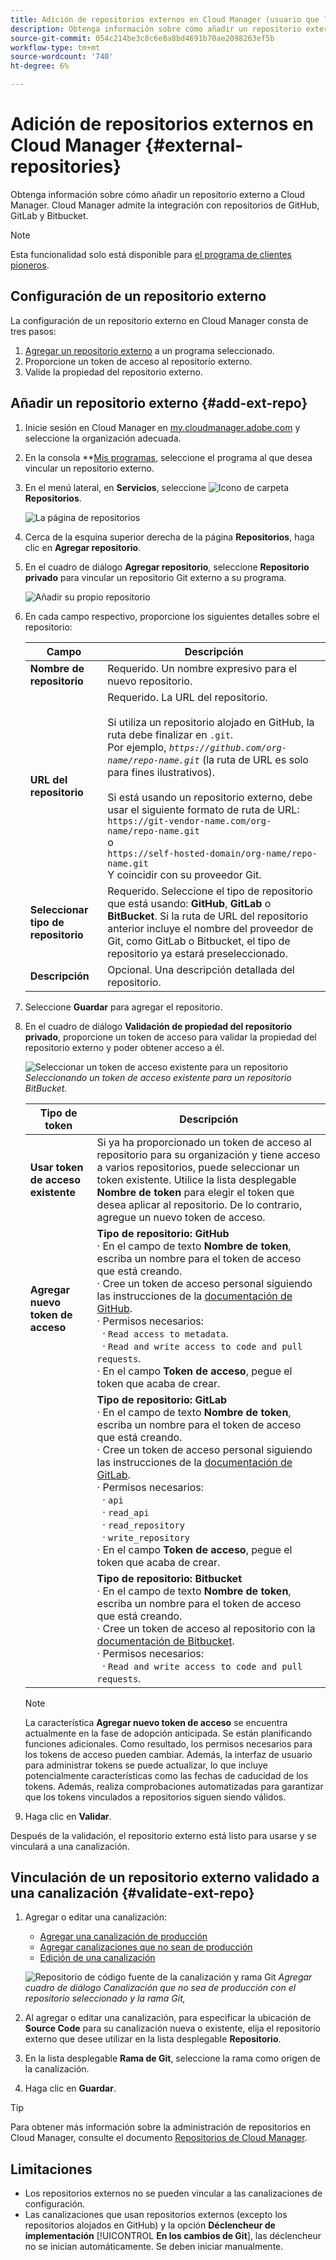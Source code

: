 ```yaml
---
title: Adición de repositorios externos en Cloud Manager (usuario que los adoptó por primera vez)
description: Obtenga información sobre cómo añadir un repositorio externo a Cloud Manager. Cloud Manager admite la integración con repositorios de GitHub, GitLab y Bitbucket.
source-git-commit: 054c214be3c8c6e8a8bd4691b70ae2098263ef5b
workflow-type: tm+mt
source-wordcount: '740'
ht-degree: 6%

---
```



# Adición de repositorios externos en Cloud Manager {#external-repositories}

Obtenga información sobre cómo añadir un repositorio externo a Cloud Manager. Cloud Manager admite la integración con repositorios de GitHub, GitLab y Bitbucket.

>[!NOTE]
>
>Esta funcionalidad solo está disponible para [el programa de clientes pioneros](/help/release-notes/current.md#early-adoption).

## Configuración de un repositorio externo

La configuración de un repositorio externo en Cloud Manager consta de tres pasos:

1. [Agregar un repositorio externo](#add-external-repo) a un programa seleccionado.
1. Proporcione un token de acceso al repositorio externo.
1. Valide la propiedad del repositorio externo.


## Añadir un repositorio externo {#add-ext-repo}

1. Inicie sesión en Cloud Manager en [my.cloudmanager.adobe.com](https://my.cloudmanager.adobe.com/) y seleccione la organización adecuada.

1. En la consola **[Mis programas](/help/getting-started/navigation.md#my-programs-console), seleccione el programa al que desea vincular un repositorio externo.


1. En el menú lateral, en **Servicios**, seleccione ![Icono de carpeta](https://spectrum.adobe.com/static/icons/workflow_18/Smock_Folder_18_N.svg) **Repositorios**.

   ![La página de repositorios](/help/managing-code/assets/repositories-tab.png)

1. Cerca de la esquina superior derecha de la página **Repositorios**, haga clic en **Agregar repositorio**.

1. En el cuadro de diálogo **Agregar repositorio**, seleccione **Repositorio privado** para vincular un repositorio Git externo a su programa.

   ![Añadir su propio repositorio](/help/managing-code/assets/repositories-private-repo-type.png)

1. En cada campo respectivo, proporcione los siguientes detalles sobre el repositorio:

   | Campo | Descripción |
   | --- | --- |
   | **Nombre de repositorio** | Requerido. Un nombre expresivo para el nuevo repositorio. |
   | **URL del repositorio** | Requerido. La URL del repositorio.<br><br> Si utiliza un repositorio alojado en GitHub, la ruta debe finalizar en `.git`.<br>Por ejemplo, *`https://github.com/org-name/repo-name.git`* (la ruta de URL es solo para fines ilustrativos).<br><br>Si está usando un repositorio externo, debe usar el siguiente formato de ruta de URL:<br>`https://git-vendor-name.com/org-name/repo-name.git`<br> o<br>`https://self-hosted-domain/org-name/repo-name.git`<br>Y coincidir con su proveedor Git. |
   | **Seleccionar tipo de repositorio** | Requerido. Seleccione el tipo de repositorio que está usando: **GitHub**, **GitLab** o **BitBucket**. Si la ruta de URL del repositorio anterior incluye el nombre del proveedor de Git, como GitLab o Bitbucket, el tipo de repositorio ya estará preseleccionado. |
   | **Descripción** | Opcional. Una descripción detallada del repositorio. |

1. Seleccione **Guardar** para agregar el repositorio.

1. En el cuadro de diálogo **Validación de propiedad del repositorio privado**, proporcione un token de acceso para validar la propiedad del repositorio externo y poder obtener acceso a él.

   ![Seleccionar un token de acceso existente para un repositorio](/help/managing-code/assets/repositories-exisiting-access-token.png)
   *Seleccionando un token de acceso existente para un repositorio BitBucket.*

   | Tipo de token | Descripción |
   | --- | --- |
   | **Usar token de acceso existente** | Si ya ha proporcionado un token de acceso al repositorio para su organización y tiene acceso a varios repositorios, puede seleccionar un token existente. Utilice la lista desplegable **Nombre de token** para elegir el token que desea aplicar al repositorio. De lo contrario, agregue un nuevo token de acceso. |
   | **Agregar nuevo token de acceso** | **Tipo de repositorio: GitHub**<br>· En el campo de texto **Nombre de token**, escriba un nombre para el token de acceso que está creando.<br>· Cree un token de acceso personal siguiendo las instrucciones de la [documentación de GitHub](https://docs.github.com/en/enterprise-server@3.14/authentication/keeping-your-account-and-data-secure/managing-your-personal-access-tokens).<br>· Permisos necesarios:<br>  · `Read access to metadata`.<br>  · `Read and write access to code and pull requests`.<br>· En el campo **Token de acceso**, pegue el token que acaba de crear. |
   |  | **Tipo de repositorio: GitLab**<br>· En el campo de texto **Nombre de token**, escriba un nombre para el token de acceso que está creando.<br>· Cree un token de acceso personal siguiendo las instrucciones de la [documentación de GitLab](https://docs.gitlab.com/ee/user/profile/personal_access_tokens.html).<br>· Permisos necesarios:<br>  · `api`<br>  · `read_api`<br>  · `read_repository`<br>  · `write_repository`<br>· En el campo **Token de acceso**, pegue el token que acaba de crear. |
   |  | **Tipo de repositorio: Bitbucket**<br>· En el campo de texto **Nombre de token**, escriba un nombre para el token de acceso que está creando.<br>· Cree un token de acceso al repositorio con la [documentación de Bitbucket](https://support.atlassian.com/bitbucket-cloud/docs/create-a-repository-access-token/).<br>· Permisos necesarios:<br>  · `Read and write access to code and pull requests`. |

   >[!NOTE]
   >
   >La característica **Agregar nuevo token de acceso** se encuentra actualmente en la fase de adopción anticipada. Se están planificando funciones adicionales. Como resultado, los permisos necesarios para los tokens de acceso pueden cambiar. Además, la interfaz de usuario para administrar tokens se puede actualizar, lo que incluye potencialmente características como las fechas de caducidad de los tokens. Además, realiza comprobaciones automatizadas para garantizar que los tokens vinculados a repositorios siguen siendo válidos.

1. Haga clic en **Validar**.

Después de la validación, el repositorio externo está listo para usarse y se vinculará a una canalización.

## Vinculación de un repositorio externo validado a una canalización {#validate-ext-repo}

1. Agregar o editar una canalización:
   * [Agregar una canalización de producción](/help/using/production-pipelines.md)
   * [Agregar canalizaciones que no sean de producción](/help/using/non-production-pipelines.md)
   * [Edición de una canalización](/help/using/managing-pipelines.md#editing-pipelines)

   ![Repositorio de código fuente de la canalización y rama Git](/help/managing-code/assets/pipeline-repo-gitbranch.png)
   *Agregar cuadro de diálogo Canalización que no sea de producción con el repositorio seleccionado y la rama Git,*

1. Al agregar o editar una canalización, para especificar la ubicación de **Source Code** para su canalización nueva o existente, elija el repositorio externo que desee utilizar en la lista desplegable **Repositorio**.

1. En la lista desplegable **Rama de Git**, seleccione la rama como origen de la canalización.

1. Haga clic en **Guardar**.


>[!TIP]
>
>Para obtener más información sobre la administración de repositorios en Cloud Manager, consulte el documento [Repositorios de Cloud Manager](/help/managing-code/managing-repositories.md).


## Limitaciones

* Los repositorios externos no se pueden vincular a las canalizaciones de configuración.
* Las canalizaciones que usan repositorios externos (excepto los repositorios alojados en GitHub) y la opción **Déclencheur de implementación** [!UICONTROL **En los cambios de Git**], las déclencheur no se inician automáticamente. Se deben iniciar manualmente.
